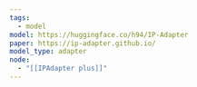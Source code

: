 ```yaml
---
tags:
  - model
model: https://huggingface.co/h94/IP-Adapter
paper: https://ip-adapter.github.io/
model_type: adapter
node:
  - "[[IPAdapter plus]]"
---
```

